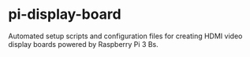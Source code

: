 # pi-display-board
Automated setup scripts and configuration files for creating HDMI video display boards powered by Raspberry Pi 3 Bs.
